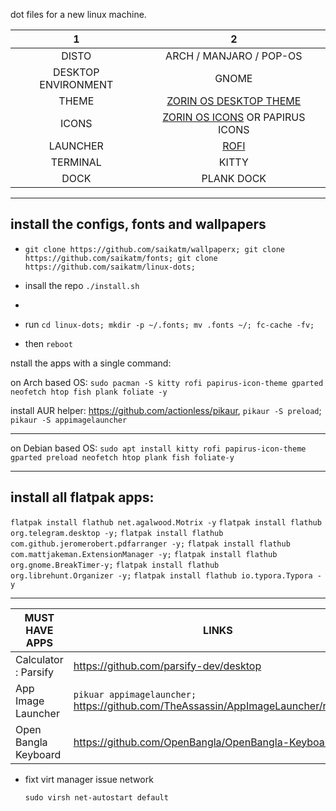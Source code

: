 dot files for a new linux machine.

|       1			  |   	2	              |
| :-----------------: | :-----------------------------: |
|        DISTO        |   ARCH / MANJARO / POP-OS   |
| DESKTOP ENVIRONMENT |              GNOME              |
|        THEME        | [ZORIN OS DESKTOP THEME](https://github.com/ZorinOS/zorin-desktop-themes) |
|        ICONS        | [ZORIN OS ICONS](https://github.com/ZorinOS/zorin-icon-themes) OR PAPIRUS ICONS |
| LAUNCHER | [ROFI](https://github.com/davatorium/rofi) |
| TERMINAL | KITTY |
| DOCK | PLANK DOCK |

---

## install the configs, fonts and wallpapers

- `git clone https://github.com/saikatm/wallpaperx; git clone https://github.com/saikatm/fonts; git clone https://github.com/saikatm/linux-dots;` 
- insall the repo `./install.sh`
- 

- run `cd linux-dots; mkdir -p ~/.fonts; mv .fonts ~/; fc-cache -fv;`
- then `reboot`





nstall the apps with a single command: 

on Arch based OS: `sudo pacman -S kitty rofi papirus-icon-theme gparted neofetch htop fish plank foliate -y`

install AUR helper: https://github.com/actionless/pikaur, `pikaur -S preload`; `pikaur -S appimagelauncher`

---

on Debian based OS: `sudo apt install kitty rofi papirus-icon-theme gparted preload neofetch htop plank fish foliate-y`

---

## install all flatpak apps: 

`flatpak install flathub net.agalwood.Motrix -y`
`flatpak install flathub org.telegram.desktop -y;`
`flatpak install flathub com.github.jeromerobert.pdfarranger -y;`
`flatpak install flathub com.mattjakeman.ExtensionManager -y;`
`flatpak install flathub org.gnome.BreakTimer-y;`
`flatpak install flathub org.librehunt.Organizer -y;`
`flatpak install flathub io.typora.Typora -y`

---

| MUST HAVE APPS       | LINKS                                                        |
| -------------------- | ------------------------------------------------------------ |
| Calculator : Parsify | https://github.com/parsify-dev/desktop                       |
| App Image Launcher   | `pikuar appimagelauncher;` https://github.com/TheAssassin/AppImageLauncher/releases |
| Open Bangla Keyboard | https://github.com/OpenBangla/OpenBangla-Keyboard            |

- fixt virt manager issue network

  `sudo virsh net-autostart default`
